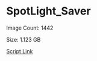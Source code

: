 # SpotLight_Saver

Image Count: 1442

Size: 1.123 GB

[Script Link](https://github.com/liuyal/Archive/blob/master/Python/Utilities/Miscellaneous/spotlight_saver.py)